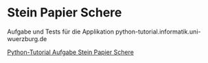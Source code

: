 # Stein Papier Schere

Aufgabe und Tests für die Applikation python-tutorial.informatik.uni-wuerzburg.de

<a href="http://python-tutorial.informatik.uni-wuerzburg.de/IDE/Lektion/Aufgaben/SteinPapierSchere/" target="_blank">Python-Tutorial Aufgabe Stein Papier Schere</a>
